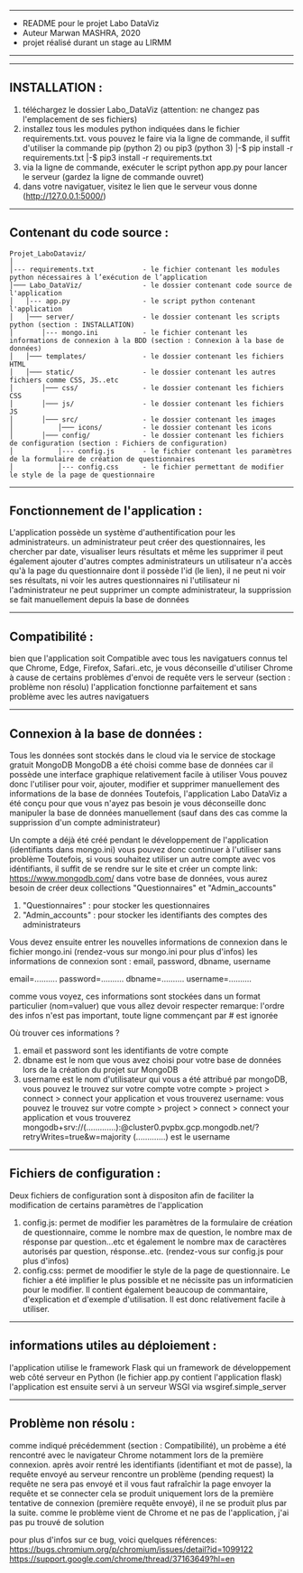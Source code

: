 ***************************************************************
* README pour le projet Labo DataViz 
* Auteur Marwan MASHRA, 2020
* projet réalisé durant un stage au LIRMM 
***************************************************************


--------------
INSTALLATION :
--------------
1) téléchargez le dossier Labo_DataViz (attention: ne changez pas l'emplacement de ses fichiers)
2) installez tous les modules python indiquées dans le fichier requirements.txt. 
vous pouvez le faire via la ligne de commande, il suffit d'utiliser la commande pip (python 2) ou pip3 (python 3) 
    |-$ pip install -r requirements.txt
    |-$ pip3 install -r requirements.txt
3) via la ligne de commande, exécuter le script python app.py pour lancer le serveur (gardez la ligne de commande ouvret) 
4) dans votre navigatuer, visitez le lien que le serveur vous donne (http://127.0.0.1:5000/)



--------------------------
Contenant du code source :
--------------------------
```
Projet_LaboDataviz/
│
│--- requirements.txt            - le fichier contenant les modules python nécessaires à l’exécution de l’application
│─── Labo_DataViz/               - le dossier contenant code source de l'application 
│   │--- app.py                  - le script python contenant l'application  
│   │─── server/                 - le dossier contenant les scripts python (section : INSTALLATION)
│       │--- mongo.ini           - le fichier contenant les informations de connexion à la BDD (section : Connexion à la base de données)
│   │─── templates/              - le dossier contenant les fichiers HTML
│   │─── static/                 - le dossier contenant les autres fichiers comme CSS, JS..etc
│       │─── css/                - le dossier contenant les fichiers CSS
│       │─── js/                 - le dossier contenant les fichiers JS
│       │─── src/                - le dossier contenant les images
│           │─── icons/          - le dossier contenant les icons
│       │─── config/             - le dossier contenant les fichiers de configuration (section : Fichiers de configuration)
│           │--- config.js       - le fichier contenant les paramètres de la formulaire de création de questionnaires
│           │--- config.css      - le fichier permettant de modifier le style de la page de questionnaire
```

---------------------------------
Fonctionnement de l'application :
---------------------------------
L'application possède un système d'authentification pour les administrateurs.
un administrateur peut créer des questionnaires, les chercher par date, visualiser leurs résultats et même les supprimer
il peut également ajouter d'autres comptes administrateurs 
un utilisateur n'a accès qu'à la page du questionnaire dont il possède l'id (le lien), il ne peut ni voir ses résultats, ni voir les autres questionnaires
ni l'utilisateur ni l'administrateur ne peut supprimer un compte administrateur, la supprission se fait manuellement depuis la base de données



---------------
Compatibilité :
---------------
bien que l'application soit Compatible avec tous les navigatuers connus tel que Chrome, Edge, Firefox, Safari..etc,
je vous déconseille d'utiliser Chrome à cause de certains problèmes d'envoi de requête vers le serveur (section : problème non résolu)
l'application fonctionne parfaitement et sans problème avec les autres navigatuers 


--------------------------------
Connexion à la base de données :
--------------------------------
Tous les données sont stockés dans le cloud via le service de stockage gratuit MongoDB 
MongoDB a été choisi comme base de données car il possède une interface graphique relativement facile à utiliser
Vous pouvez donc l'utiliser pour voir, ajouter, modifier et supprimer manuellement des informations de la base de données 
Toutefois, l'application Labo DataViz a été conçu pour que vous n'ayez pas besoin
je vous déconseille donc manipuler la base de données manuellement (sauf dans des cas comme la supprission d'un compte administrateur)

Un compte a déjà été créé pendant le développement de l'application (identifiants dans mongo.ini) vous pouvez donc continuer à l'utiliser sans problème
Toutefois, si vous souhaitez utiliser un autre compte avec vos idéntifiants, il suffit de se rendre sur le site et créer un compte
link: https://www.mongodb.com/ 
dans votre base de données, vous aurez besoin de créer deux collections "Questionnaires" et "Admin_accounts"
1) "Questionnaires" : pour stocker les questionnaires
2) "Admin_accounts" : pour stocker les identifiants des comptes des administrateurs

Vous devez ensuite entrer les nouvelles informations de connexion dans le fichier mongo.ini (rendez-vous sur mongo.ini pour plus d'infos) 
les informations de connexion sont : email, password, dbname, username

email=..........
password=..........
dbname=..........
username=.......... 


comme vous voyez, ces informations sont stockées dans un format particulier (nom=valuer) que vous allez devoir respecter 
remarque: l'ordre des infos n'est pas important, toute ligne commençant par # est ignorée

Où trouver ces informations ?
1) email et password sont les identifiants de votre compte 
2) dbname est le nom que vous avez choisi pour votre base de données lors de la création du projet sur MongoDB
3) username est le nom d'utilisateur qui vous a été attribué par mongoDB, vous pouvez le trouvez sur votre compte 
votre compte > project > connect > connect your application et vous trouverez
username: vous pouvez le trouvez sur votre compte > project > connect > connect your application et vous trouverez
mongodb+srv://(.............):<password>@cluster0.pvpbx.gcp.mongodb.net/<dbname>?retryWrites=true&w=majority
(.............) est le username 


---------------------------
Fichiers de configuration :
---------------------------
Deux fichiers de configuration sont à dispositon afin de faciliter la modification de certains paramètres de l'application
1) config.js:
    permet de modifier les paramètres de la formulaire de création de questionnaire, comme le nombre max de question, le nombre max de résponse
    par question...etc et également le nombre max de caractères autorisés par question, résponse..etc. (rendez-vous sur config.js pour plus d'infos)
2) config.css:
    permet de moodifier le style de la page de questionnaire. Le fichier a été implifier le plus possible et ne nécissite pas un informaticien pour le modifier.
    Il contient également beaucoup de commantaire, d'explication et d'exemple d'utilisation. Il est donc relativement facile à utiliser.


------------------------------------
informations utiles au déploiement :
------------------------------------
l'application utilise le framework Flask qui un framework de développement web côté serveur en Python (le fichier app.py contient l'application flask)
l'application est ensuite servi à un serveur WSGI via wsgiref.simple_server


---------------------
Problème non résolu :
---------------------
comme indiqué précédemment (section : Compatibilité), un probème a été rencontré avec le navigateur Chrome notamment lors de la première connexion.
après avoir rentré les identifiants (identifiant et mot de passe), la requête envoyé au serveur rencontre un problème (pending request)
la requête ne sera pas envoyé et il vous faut rafraîchir la page envoyer la requête et se connecter
cela se produit uniquement lors de la première tentative de connexion (première requête envoyé), il ne se produit plus par la suite.
comme le problème vient de Chrome et ne pas de l'application, j'ai pas pu trouvé de solution

pour plus d'infos sur ce bug, voici quelques références: 
https://bugs.chromium.org/p/chromium/issues/detail?id=1099122
https://support.google.com/chrome/thread/37163649?hl=en






